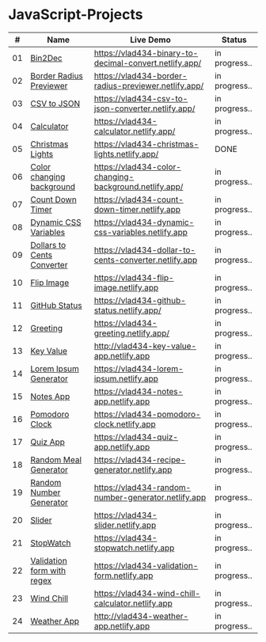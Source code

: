 # JavaScript-Projects



#| Name  |  Live Demo | Status |
---- | ------------- | ------------- |------------- |
01 | [Bin2Dec](https://github.com/vlad434/JavaScript/tree/master/Bin2Dec) | https://vlad434-binary-to-decimal-convert.netlify.app/ | in progress..  |
02 | [Border Radius Previewer](https://github.com/vlad434/JavaScript/tree/master/Border-radius%20Previewer) | https://vlad434-border-radius-previewer.netlify.app/ | in progress..  |
03 | [CSV to JSON](https://github.com/vlad434/JavaScript/tree/master/CSV%20to%20JSON%20converter)  | https://vlad434-csv-to-json-converter.netlify.app/ | in progress..  | 
04 | [Calculator](https://github.com/vlad434/JavaScript/tree/master/Calculator) | https://vlad434-calculator.netlify.app/ | in progress..  |
05 | [Christmas Lights](https://github.com/vlad434/JavaScript/tree/master/Christmas%20Lights) |  https://vlad434-christmas-lights.netlify.app/  | DONE  | 
06 | [Color changing background](https://github.com/vlad434/JavaScript/tree/master/Color%20Changing%20background)  | https://vlad434-color-changing-background.netlify.app/ | in progress..  | 
07 | [Count Down Timer](https://github.com/vlad434/JavaScript/tree/master/Count%20down%20Timer) |  https://vlad434-count-down-timer.netlify.app  | in progress..  |
08 | [Dynamic CSS Variables](https://github.com/vlad434/JavaScript/tree/master/Dinamic%20CSS%20Variables) | https://vlad434-dynamic-css-variables.netlify.app | in progress..  |
09 | [Dollars to Cents Converter](https://github.com/vlad434/JavaScript/tree/master/Dollars%20to%20cents%20converter) | https://vlad434-dollar-to-cents-converter.netlify.app | in progress..  |  
10 | [Flip Image](https://github.com/vlad434/JavaScript/tree/master/Dollars%20to%20cents%20converter) | https://vlad434-flip-image.netlify.app | in progress..  |  
11 | [GitHub Status](https://github.com/vlad434/JavaScript/tree/master/GItHub%20Status) | https://vlad434-github-status.netlify.app/ | in progress..  |
12 | [Greeting](https://github.com/vlad434/JavaScript/tree/master/Greeting) | https://vlad434-greeting.netlify.app/ | in progress..  | 
13 | [Key Value](https://github.com/vlad434/JavaScript/tree/master/Key%20Value%20App) | http://vlad434-key-value-app.netlify.app | in progress..  |
14 | [Lorem Ipsum Generator](https://github.com/vlad434/JavaScript/tree/master/Lorem%20Ipsum%20Generator) | https://vlad434-lorem-ipsum.netlify.app | in progress..  | 
15 | [Notes App](https://github.com/vlad434/JavaScript/tree/master/Notes%20App) | https://vlad434-notes-app.netlify.app | in progress..  |
16 | [Pomodoro Clock](https://github.com/vlad434/JavaScript/tree/master/Pomodoro%20Clock) | https://vlad434-pomodoro-clock.netlify.app | in progress..  | 
17 | [Quiz App](https://github.com/vlad434/JavaScript/tree/master/Quiz%20App) | https://vlad434-quiz-app.netlify.app | in progress..  | 
18 | [Random Meal Generator](https://github.com/vlad434/JavaScript/tree/master/Random%20Meal%20Generator) | https://vlad434-recipe-generator.netlify.app | in progress..  | 
19 | [Random Number Generator](https://github.com/vlad434/JavaScript/tree/master/Random%20Number%20Generator) | https://vlad434-random-number-generator.netlify.app | in progress..  | 
20 | [Slider](https://github.com/vlad434/JavaScript/tree/master/Slider) | https://vlad434-slider.netlify.app | in progress..  | 
21 | [StopWatch](https://github.com/vlad434/JavaScript/tree/master/StopWatch) | https://vlad434-stopwatch.netlify.app | in progress..  | 
22 | [Validation form with regex](https://github.com/vlad434/JavaScript-Projects/tree/master/Validation%20form%20with%20regex) | https://vlad434-validation-form.netlify.app |  in progress..
23 | [Wind Chill](https://github.com/vlad434/JavaScript/tree/master/WindChill) | https://vlad434-wind-chill-calculator.netlify.app | in progress..  |  
24 | [Weather App](https://github.com/vlad434/JavaScript/tree/master/Weather%20App) | http://vlad434-weather-app.netlify.app | in progress..  | 
